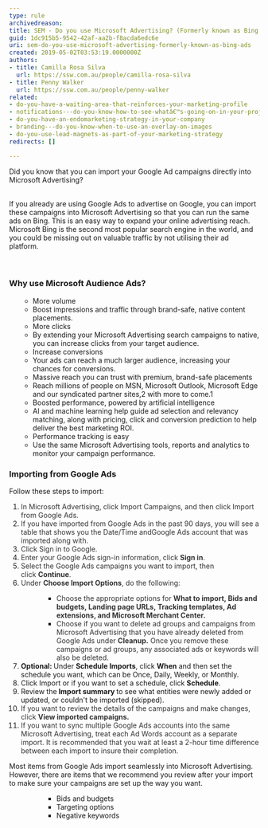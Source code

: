 ```yaml
---
type: rule
archivedreason: 
title: SEM - Do you use Microsoft Advertising? (Formerly known as Bing Ads)
guid: 1dc915b5-9542-42af-aa2b-f8acda6edc6e
uri: sem-do-you-use-microsoft-advertising-formerly-known-as-bing-ads
created: 2019-05-02T03:53:19.0000000Z
authors:
- title: Camilla Rosa Silva
  url: https://ssw.com.au/people/camilla-rosa-silva
- title: Penny Walker
  url: https://ssw.com.au/people/penny-walker
related:
- do-you-have-a-waiting-area-that-reinforces-your-marketing-profile
- notifications---do-you-know-how-to-see-whatâ€™s-going-on-in-your-project
- do-you-have-an-endomarketing-strategy-in-your-company
- branding---do-you-know-when-to-use-an-overlay-on-images
- do-you-use-lead-magnets-as-part-of-your-marketing-strategy
redirects: []

---
```



Did you know that you can import your Google Ad campaigns directly into Microsoft Advertising?&#160;<br><div><br></div><div>If you already are using Google Ads to advertise on Google, you can import these campaigns into Microsoft Advertising so that you can run the same ads on Bing. This is an easy way to expand your online advertising reach. Microsoft Bing is the second most popular search engine in the world, and you could be missing out on valuable traffic by not utilising their ad platform.&#160;<br></div>
<br><excerpt class='endintro'></excerpt><br>
<h3 class="ssw15-rteElement-H3">​Why use Microsoft Audience Ads?<br></h3><p></p><ul><ul><li>More volume<br></li><li>Boost impressions and traffic through brand-safe, native content placements.</li><li>More&#160;clicks<br></li><li>By extending your Microsoft Advertising search campaigns to native, you can increase&#160;clicks from your target audience.</li><li>Increase conversions</li><li>Your ads can reach a much larger audience, increasing your chances for conversions.</li><li>Massive reach you can trust with premium, brand-safe placements</li><li>Reach&#160;millions of people on MSN, Microsoft Outlook, Microsoft Edge and our syndicated partner&#160;sites,2&#160;with more to&#160;come.1</li><li>Boosted performance, powered by artificial intelligence</li><li>AI and machine learning help guide ad selection and relevancy matching, along with pricing, click and conversion prediction to help deliver the best marketing ROI.</li><li>Performance tracking is easy</li><li>Use the same Microsoft Advertising tools, reports and analytics to monitor your campaign performance.​</li></ul></ul><div><h3 class="ssw15-rteElement-H3">Importing from Google Ads<br></h3><p>​Follow these steps to import&#58;<br></p><ol><li><span style="color&#58;#333333;">I</span><span style="color&#58;#333333;">n Microsoft Advertising, click&#160;Import Campaigns, and then click&#160;Import from Google Ads.</span></li><li><span style="color&#58;#333333;">If you have imported from Google Ads in the past 90 days, you will see a table that shows you the&#160;Date/Time&#160;andGoogle Ads account&#160;that was imported along with.</span></li><li><span style="color&#58;#333333;">​Click&#160;Sign in to Google.</span></li><li><span style="color&#58;#333333;">Enter your Google Ads sign-in information, click&#160;<strong>Sign in</strong>.</span></li><li><span style="color&#58;#333333;">Select the Google Ads campaigns you want to import, then click&#160;<strong>Continue</strong>.</span></li><li><span style="color&#58;#333333;">Under&#160;<strong>Choose Import Options</strong>, do the following&#58;</span></li><ul><ul><ul><li><span style="color&#58;#333333;">Choose the</span><span style="color&#58;#333333;"> appropriate options for&#160;<strong>What to import,&#160;Bids and budgets,&#160;Landing page URLs,&#160;Tracking templates,&#160;Ad extensions, and&#160;Microsoft Merchant Center.</strong></span></li><li><span style="color&#58;#333333;">Choose if you want to delete ad groups and campaigns from Microsoft Advertising that you have already deleted from Google Ads under&#160;<strong>Cleanup.</strong> On</span><span style="color&#58;#333333;">ce you remove these campaigns or ad groups, any associated ads or keywords will also be deleted.&#160;</span></li></ul></ul></ul><li><strong>Optional&#58; </strong>Under&#160;<strong>Schedule Imports</strong>, click&#160;<strong>When</strong>&#160;and then set the schedule you want, which can be Once, Daily, Weekly, or Monthly.</li><li><span style="background-color&#58;initial;">Click&#160;Import&#160;or if you want to set a schedule, click&#160;<strong>Schedule</strong>.</span></li><li><span style="background-color&#58;initial;">Review the<strong>&#160;Import summary&#160;</strong>to see what entities were newly added or updated, or couldn't be imported (skipped).</span></li><li><span style="background-color&#58;initial;color&#58;#333333;">If you want to review the details of the campaigns and make changes, click&#160;<strong>View imported campaigns.</strong></span></li><li><span style="color&#58;#333333;background-color&#58;initial;">If you want to sync multiple Google Ads accounts into the same Microsoft Advertising, treat each Ad Words account as a separate import.&#160;It is recommended that you wait at least a 2-hour time difference between each import to insure their completion.</span><span style="color&#58;#333333;background-color&#58;initial;">​</span></li></ol><p></p><p><span style="color&#58;#333333;"></span></p><p><span style="color&#58;#333333;"></span></p></div>Most items from Google Ads import seamlessly into Microsoft Advertising. However, there are items that we recommend you review after your import to make sure your campaigns are set up the way you want.<div><ul><ul><ul><ul><li>Bids and budgets<br></li><li>Targeting options</li><li>Negative keywords<br></li></ul></ul></ul></ul><p></p></div>


